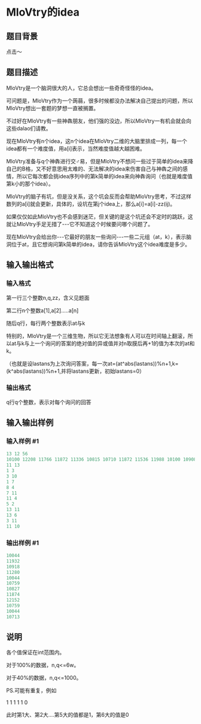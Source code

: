 # MloVtry的idea

## 题目背景

点击～

## 题目描述

MloVtry是一个脑洞很大的人，它总会想出一些奇奇怪怪的idea。

可问题是，MloVtry作为一个蒟蒻，很多时候都没办法解决自己提出的问题，所以MloVtry想出一套题的梦想一直被搁置。

不过好在MloVtry有一些神犇朋友，他们强的没边，所以MloVtry一有机会就会向这些dalao们请教。

现在MloVtry有n个idea，这n个idea在MloVtry二维的大脑里排成一列，每一个idea都有一个难度值，用a[i]表示，当然难度值越大越困难。

MloVtry准备与q个神犇进行交♂易，但是MloVtry不想问一些过于简单的idea来降自己的B格，又不好意思用太难的、无法解决的idea来伤害自己与神犇之间的感情，所以它每次都会挑idea序列中的第k简单的idea来向神犇询问（也就是难度值第k小的那个idea）。

MloVtry的脑子有坑，但是没关系，这个坑会反而会帮助MloVtry思考，不过这样数列的a[i]就会更新，具体的，设坑在第j个idea上，那么a[i]=a[i]-zz(ij)。

如果仅仅如此MloVtry也不会感到迷茫，但关键的是这个坑还会不定时的跳跃，这就让MloVtry手足无措了---它不知道这个时候要问哪个问题了。

现在MloVtry会给出你---它最好的朋友一些询问---一些二元组（at，k），表示脑洞位于at，且它想询问第k简单的idea，请你告诉MloVtry这个idea难度是多少。

## 输入输出格式

### 输入格式

第一行三个整数n,q,zz，含义见题面

第二行n个整数a[1],a[2].....a[n]

随后q行，每行两个整数表示at与k

特别的，MloVtry是一个三维生物，所以它无法想象有人可以在时间轴上翻滚，所以at与k与上一个询问的答案的绝对值的异或值并对n取膜后再+1的值为本次的at和k。

（也就是设lastans为上次询问答案，每一次at=(at^abs(lastans))%n+1,k=(k^abs(lastans))%n+1,并将lastans更新，初始lastans=0）

### 输出格式

q行q个整数，表示对每个询问的回答

## 输入输出样例

### 输入样例 #1

```cpp
13 12 56
10100 12208 11766 11872 11336 10815 10710 11872 11536 11988 10100 10908 10815 
11 13
1 3
3 10
1 7
8 4
7 11
11 4
5 2
13 11
13 6
3 11
11 10
```


### 输出样例 #1

```cpp
10044
11932
10918
11280
10044
10759
10827
11874
12152
10759
10044
10713
```


## 说明

各个值保证在int范围内。

对于100%的数据，n,q<=6w。

对于40%的数据，n,q<=1000。

PS.可能有重复，例如

1 1 1 1 1 0

此时第1大、第2大....第5大的值都是1，第6大的值是0


